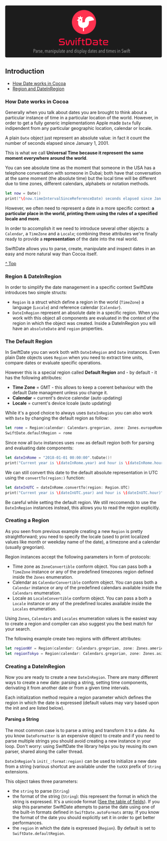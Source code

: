 ![](./SwiftDate.png)

<a name="introduction"/>

## Introduction

- [How Date works in Cocoa](#how_date_works)
- [Region and DateInRegion](#region_dateinregion)

<a name="how_date_works"/>

### How Date works in Cocoa

Generally when you talk about dates you are brought to think about a particular instance of time in a particular location of the world. However, in order to get a fully generic implementationn Apple made `Date` fully indipendent from any particular geographic location, calendar or locale.

A plain `Date` object just represent an absolute value: in fact it count the number of seconds elapsed since January 1, 2001.

This is what we call **Universal Time because it represent the same moment everywhere around the world**.

You can see absolute time as the moment that someone in the USA has a telephone conversation with someone in Dubai; both have that conversation at the same moment (the absolute time) but the local time will be different due to time zones, different calendars, alphabets or notation methods.

```swift
let now = Date()
print("\(now.timeIntervalSinceReferenceDate) seconds elapsed since Jan 1, 2001 @ 00:00 UTC")
```

However, we often need to represent a date in a more specific context: **a particular place in the world, printing them using the rules of a specified locale and more**.

In order to accomplish it we need to introduce several other objects: a `Calendar`, a `TimeZone` and a `Locale`; combining these attributes we're finally ready to provide a **representation** of the date into the real world.

SwiftDate allows you to parse, create, manipulate and inspect dates in an easy and more natural way than Cocoa itself.

[^ Top](#introduction)

<a name="region_dateinregion"/>

### Region & DateInRegion

In order to simplify the date management in a specific context SwiftDate introduces two simple structs:

- `Region` is a struct which define a region in the world (`TimeZone`) a language (`Locale`) and reference calendar (`Calendar`).
- `DateInRegion` represent an absolute date in a specific region. When you work with this object all components are evaluated in the context of the region in which the object was created. Inside a DateInRegion you will have an `absoluteDate` and `region` properties.

### The Default Region

In SwiftDate you can work both with `DateInRegion` and `Date` instances.
Even plain Date objects uses `Region` when you need to extract time units, compare dates or evaluate specific operations.

However this is a special region called **Default Region** and - by default - it has the following attributes:

- **Time Zone** = GMT - this allows to keep a coerent behaviour with the default Date managment unless you change it.
- **Calendar** = current's device calendar (auto updating)
- **Locale** = current's device lcoale (auto updating)

While it's a good choice to always uses `DateInRegion` you can also work with `Date` by changing the default region as follow:

```swift
let rome = Region(calendar: Calendars.gregorian, zone: Zones.europeRome, locale: Locales.italian)
SwiftDate.defaultRegion = rome
```
Since now all `Date` instances uses `rome` as default region both for parsing and evaluating date components:

```swift
let dateInRome = "2018-01-01 00:00:00".toDate()!
print("Current year is \(dateInRome.year) and hour is \(dateInRome.hour)") // "Current year is 2018 and hour is 0\n"
```

We can still convert this date to the default absolute representation in UTC using the `convertTo(region:)` function:

```swift
let dateInUTC = dateInRome.convertTo(region: Region.UTC)
print("Current year is \(dateInUTC.year) and hour is \(dateInUTC.hour)") // "Current year is 2017 and hour is 23\n"
```

Be careful while setting the default region.
We still reccomends to use the `DateInRegion` instances instead, this allows you to read the region explicitly. 

### Creating a Region

As you seen from previous example creating a new `Region` is pretty straightforward; you need to specify the locale (used to print localized values like month or weekday name of the date), a timezone and a calendar (usually gregorian).

Region instances accept the following parameters in form of protocols:

- Time zone as `ZoneConvertible` conform object. You can pass both a `TimeZone` instance or any of the predefined timezones region defined inside the `Zones` enumeration.
- Calendar as `CalendarConvertible` conform object. You can pass both a `Calendar` instance or any of the predefined calendars available inside the `Calendars` enumeration.
- Locale as `LocaleConvertible` conform object. You can pass a both a `Locale` instance or any of the predefined locales available inside the `Locales` enumeration.

Using `Zones`, `Calendars` and `Locales` enumeration values is the easiest way to create a region and compiler can also suggest you the best match for your search.

The following example create two regions with different attributes:

```swift
let regionNY = Region(calendar: Calendars.gregorian, zone: Zones.americaNewYork, locale: Locales.englishUnitedStates)
let regionTokyo = Region(calendar: Calendars.gregorian, zone: Zones.asiaTokyo, locale: Locales.japanese)
```

### Creating a DateInRegion
Now you are ready to create a new `DateInRegion`. There are many different ways to create a new date: parsing a string, setting time components, derivating it from another date or from a given time intervals.

Each initialization method require a region parameter which defines the region in which the date is expressed (default values may vary based upon the init and are listed below).

#### Parsing a String
The most common case is to parse a string and transform it to a date. As you know `DateFormatter` is an expensive object to create and if you need to parse multiple strings you should avoid creating a new instance in your loop.
Don't worry: using SwiftDate the library helps you by reusing its own parser, shared along the caller thread.

`DateInRegion`'s `init(_:format:region)` can be used to initialize a new date from a string (various shortcut are available under the `toXXX` prefix of `String` extensions.

This object takes three parameters:

- the `string` to parse (`String`)
- the format of the string (`String`): this represent the format in which the string is expressed. It's a unicode format ([See the table of fields](UnicodeTable.md)). If you skip this parameter SwiftDate attempts to parse the date using one of the built-in formats defined in `SwiftDate.autoFormats` array. If you know the format of the date you should explicitly set it in order to get better performances.
-  the `region` in which the date is expressed (`Region`). By default is set to `SwiftDate.defaultRegion`.